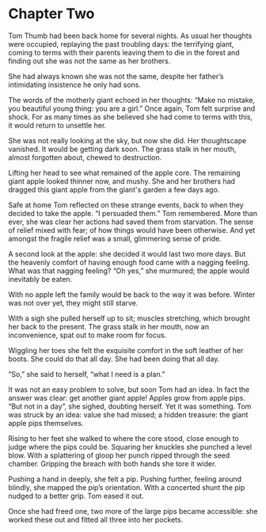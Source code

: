 # Chapter Two

Tom Thumb had been back home for several nights. As usual her thoughts were occupied, replaying the past troubling days: the terrifying giant, coming to terms with their parents leaving them to die in the forest and finding out she was not the same as her brothers.

She had always known she was not the same, despite her father’s intimidating insistence he only had sons.

The words of the motherly giant echoed in her thoughts: “Make no mistake, you beautiful young thing: you are a girl.” Once again, Tom felt surprise and shock. For as many times as she believed she had come to terms with this, it would return to unsettle her.

She was not really looking at the sky, but now she did. Her thoughtscape vanished. It would be getting dark soon. The grass stalk in her mouth, almost forgotten about, chewed to destruction.

Lifting her head to see what remained of the apple core. The remaining giant apple looked thinner now, and mushy. She and her brothers had dragged this giant apple from the giant's garden a few days ago.

Safe at home Tom reflected on these strange events, back to when they decided to take the apple. “I persuaded them.” Tom remembered. More than ever, she was clear her actions had saved them from starvation. The sense of relief mixed with fear; of how things would have been otherwise. And yet amongst the fragile relief was a small, glimmering sense of pride.

A second look at the apple: she decided it would last two more days. But the heavenly comfort of having enough food came with a nagging feeling. What was that nagging feeling? “Oh yes,” she murmured; the apple would inevitably be eaten.

With no apple left the family would be back to the way it was before. Winter was not over yet, they might still starve.

With a sigh she pulled herself up to sit; muscles stretching, which brought her back to the present. The grass stalk in her mouth, now an inconvenience, spat out to make room for focus.

Wiggling her toes she felt the exquisite comfort in the soft leather of her boots. She could do that all day. She had been doing that all day.

“So,” she said to herself, “what I need is a plan.”

It was not an easy problem to solve, but soon Tom had an idea. In fact the answer was clear: get another giant apple! Apples grow from apple pips. “But not in a day”, she sighed, doubting herself. Yet it was something. Tom was struck by an idea: value she had missed; a hidden treasure: the giant apple pips themselves.

Rising to her feet she walked to where the core stood, close enough to judge where the pips could be. Squaring her knuckles she punched a level blow. With a splattering of gloop her punch ripped through the seed chamber. Gripping the breach with both hands she tore it wider.

Pushing a hand in deeply, she felt a pip. Pushing further, feeling around blindly, she mapped the pip’s orientation. With a concerted shunt the pip nudged to a better grip. Tom eased it out.

Once she had freed one, two more of the large pips became accessible: she worked these out and fitted all three into her pockets.
